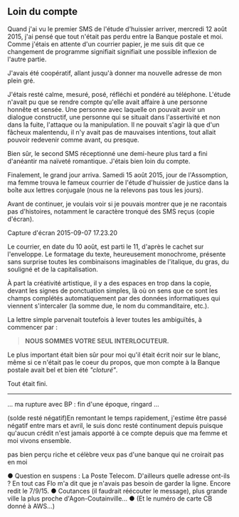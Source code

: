 ## Loin du compte

Quand j'ai vu le premier SMS de l'étude d'huissier arriver, mercredi 12 août 2015, j'ai pensé que tout n'était pas perdu entre la Banque postale et moi. Comme j'étais en attente d'un courrier papier, je me suis dit que ce changement de programme signifiait signifiait une possible inflexion de l'autre partie.

J'avais été coopératif, allant jusqu'à donner ma nouvelle adresse de mon plein gré.

J'étais resté calme, mesuré, posé, réfléchi et pondéré au téléphone. L'étude n'avait pu que se rendre compte qu'elle avait affaire à une personne honnête et sensée. Une personne avec laquelle on pouvait avoir un dialogue constructif, une personne qui se situait dans l'assertivité et non dans la fuite, l'attaque ou la manipulation. Il ne pouvait s'agir là que d'un fâcheux malentendu, il n'y avait pas de mauvaises intentions, tout allait pouvoir redevenir comme avant, ou presque.

Bien sûr, le second SMS réceptionné une demi-heure plus tard a fini d'anéantir ma naïveté romantique. J'étais bien loin du compte.

Finalement, le grand jour arriva. Samedi 15 août 2015, jour de l'Assomption, ma femme trouva le fameux courrier de l'étude d'huissier de justice dans la boîte aux lettres conjugale (nous ne la relevons pas tous les jours).

Avant de continuer, je voulais voir si je pouvais montrer que je ne racontais pas d'histoires, notamment le caractère tronqué des SMS reçus (copie d'écran).

Capture d'écran 2015-09-07 17.23.20

Le courrier, en date du 10 août, est parti le 11, d'après le cachet sur l'enveloppe. Le formatage du texte, heureusement monochrome, présente sans surprise toutes les combinaisons imaginables de l'italique, du gras, du souligné et de la capitalisation.

À part la créativité artistique, il y a des espaces en trop dans la copie, devant les signes de ponctuation simples, là où on sens que ce sont les champs complétés automatiquement par des données informatiques qui viennent s'intercaler (la somme due, le nom du commanditaire, etc.).

La lettre simple parvenait toutefois à lever toutes les ambiguïtés, à commencer par :

> **NOUS SOMMES VOTRE SEUL INTERLOCUTEUR.**

Le plus important était bien sûr pour moi qu'il était écrit noir sur le blanc, même si ce n'était pas le coeur du propos, que mon compte à la Banque postale avait bel et bien été *"cloturé"*.

Tout était fini.

***

... ma rupture avec BP : fin d'une époque, ringard ...

(solde resté négatif)En remontant le temps rapidement, j'estime être passé négatif entre mars et avril, le suis donc resté continument depuis puisque qu'aucun crédit n'est jamais apporté à ce compte depuis que ma femme et moi vivons ensemble. 

pas bien perçu riche et célèbre
veux pas d'une banque qui ne croirait pas en moi

● Question en suspens : La Poste Telecom. D'ailleurs quelle adresse ont-ils ? En tout cas Flo m'a dit que je n'avais pas besoin de garder la ligne. Encore redit le 7/9/15. ● Coutances (il faudrait réécouter le message), plus grande ville la plus proche d'Agon-Coutainville... ● (Et le numéro de carte CB donné à AWS...)
